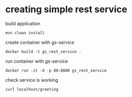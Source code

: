 # creating simple rest service


build application
```
mvn clean install
```

create container with gs-service
```
docker build -t gs_rest_service .
```

run container with gs-service
```
docker run -it -d -p 80:8080 gs_rest_service
```

check service is working
```
curl localhost/greeting
```
